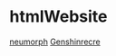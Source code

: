 # htmlWebsite

[neumorph](https://maxencebailly.github.io/htmlWebsite/neumorph/#)
[Genshinrecre](https://maxencebailly.github.io/htmlWebsite/genshinrecre)